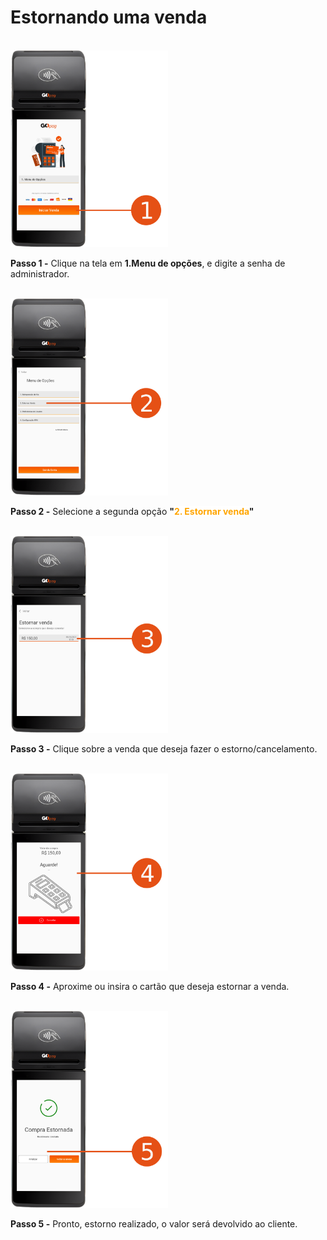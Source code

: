 # Estornando uma venda

<br>

<img width="50%" src="/assets/prints/maquininha_smart_estornar_venda_1.png" />

**Passo 1 -** Clique na tela em **1.Menu de opções**, e digite a senha de administrador.

<br>

<img width="50%" src="/assets/prints/maquininha_smart_estornar_venda_2.png" />

**Passo 2 -** Selecione a segunda opção **"<mark style="color:orange;background-color:white;">2. Estornar venda</mark>"**

<br>

<img width="50%" src="/assets/prints/maquininha_smart_estornar_venda_3.png" />

**Passo 3 -** Clique sobre a venda que deseja fazer o estorno/cancelamento.

<br>

<img width="50%" src="/assets/prints/maquininha_smart_estornar_venda_4.png" />

**Passo 4 -** Aproxime ou insira o cartão que deseja estornar a venda.

<br>

<img width="50%" src="/assets/prints/maquininha_smart_estornar_venda_5.png" />

**Passo 5 -** Pronto, estorno realizado, o valor será devolvido ao cliente.
